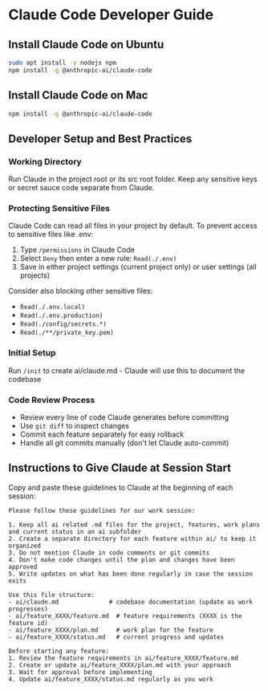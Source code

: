 # Claude Code Developer Guide

## Install Claude Code on Ubuntu 
```bash
sudo apt install -y nodejs npm
npm install -g @anthropic-ai/claude-code
```

## Install Claude Code on Mac 
```bash
npm install -g @anthropic-ai/claude-code
```

## Developer Setup and Best Practices

### Working Directory
Run Claude in the project root or its src root folder. Keep any sensitive keys or secret sauce code separate from Claude.

### Protecting Sensitive Files
Claude Code can read all files in your project by default. To prevent access to sensitive files like .env:
1. Type `/permissions` in Claude Code
2. Select `Deny` then enter a new rule: `Read(./.env)`
3. Save in either project settings (current project only) or user settings (all projects)

Consider also blocking other sensitive files:
- `Read(./.env.local)`
- `Read(./.env.production)`
- `Read(./config/secrets.*)`
- `Read(./**/private_key.pem)`

### Initial Setup
Run `/init` to create ai/claude.md - Claude will use this to document the codebase

### Code Review Process
- Review every line of code Claude generates before committing
- Use `git diff` to inspect changes
- Commit each feature separately for easy rollback
- Handle all git commits manually (don't let Claude auto-commit)

## Instructions to Give Claude at Session Start

Copy and paste these guidelines to Claude at the beginning of each session:

```
Please follow these guidelines for our work session:

1. Keep all ai related .md files for the project, features, work plans and current status in an ai subfolder
2. Create a separate directory for each feature within ai/ to keep it organized
3. Do not mention Claude in code comments or git commits 
4. Don't make code changes until the plan and changes have been approved
5. Write updates on what has been done regularly in case the session exits

Use this file structure:
- ai/claude.md              # codebase documentation (update as work progresses)
- ai/feature_XXXX/feature.md  # feature requirements (XXXX is the feature id)
- ai/feature_XXXX/plan.md     # work plan for the feature
- ai/feature_XXXX/status.md   # current progress and updates

Before starting any feature:
1. Review the feature requirements in ai/feature_XXXX/feature.md
2. Create or update ai/feature_XXXX/plan.md with your approach
3. Wait for approval before implementing
4. Update ai/feature_XXXX/status.md regularly as you work
```
